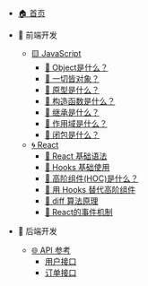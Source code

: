 - [🏠 首页](/)

- 🔵 前端开发
  - [🟨 JavaScript](fe/base.md)
    - [🤔 Object是什么？ ](fe/2.md)
    - [🤔 一切皆对象？](fe/1.md)
    - [🤔 原型是什么？](fe/3.md)
    - [🤔 构造函数是什么？](fe/4.md)
    - [🤔 继承是什么？](fe/5.md)
    - [🤔 作用域是什么？](fe/6.md)
    - [🤔 闭包是什么？](fe/7.md)
  - [🌀 React](/fe/react/1.md)    
    - [🤔 React 基础语法](fe/react/2.md)
    - [🤔 Hooks 基础使用](fe/react/3.md)
    - [🤔 高阶组件(HOC)是什么？](fe/react/4.md)
    - [🤔 用 Hooks 替代高阶组件](fe/react/5.md)
    - [🤔 diff 算法原理](fe/react/1-1.md)
    - [🤔 React的事件机制](fe/react/6.md)



- 🔧 后端开发
  - [🌐 API 参考](api/)
    - [用户接口](api/users)
    - [订单接口](api/orders)
  
